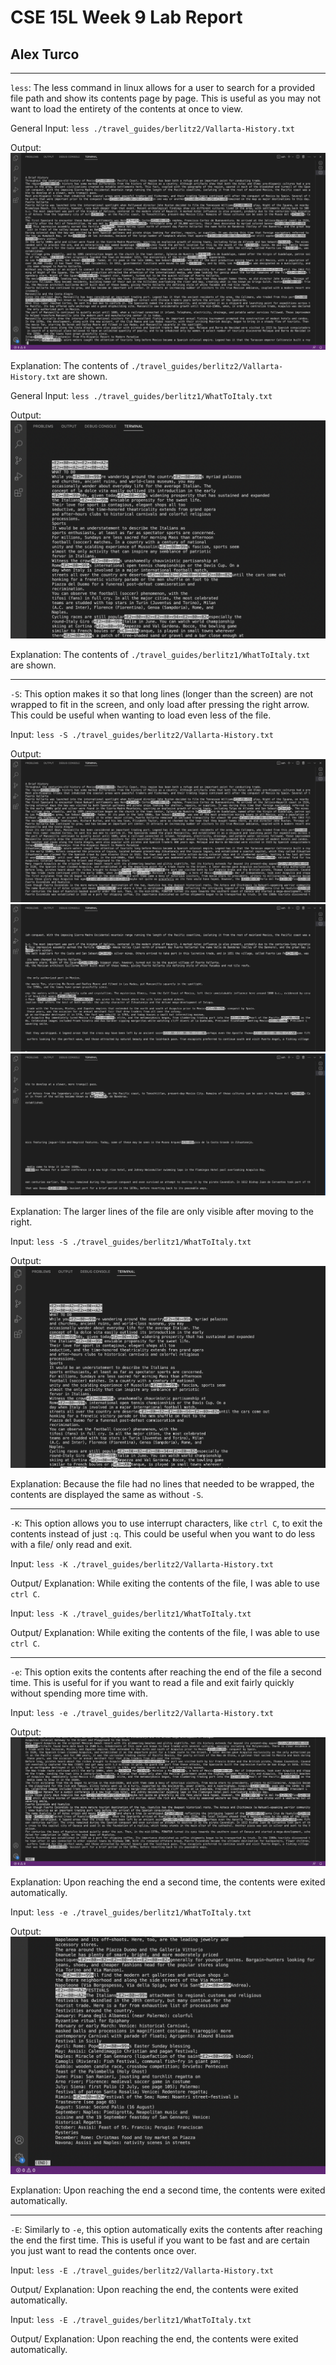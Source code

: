 # CSE 15L Week 9 Lab Report
## Alex Turco

---

`less`: The less command in linux allows for a user to search for a provided file path and show its contents page by page. This is useful as you may not want to load the entirety of the contents at once to view.

General Input:
`less ./travel_guides/berlitz2/Vallarta-History.txt`

Output: ![Image](vpic.png)

Explanation: The contents of `./travel_guides/berlitz2/Vallarta-History.txt` are shown.

General Input:
`less ./travel_guides/berlitz1/WhatToItaly.txt`

Output: ![Image](ipic.png)

Explanation: The contents of `./travel_guides/berlitz1/WhatToItaly.txt` are shown.

---
`-S`: This option makes it so that long lines (longer than the screen) are not wrapped to fit in the screen, and only load after pressing the right arrow. This could be useful when wanting to load even less of the file.

Input:
`less -S ./travel_guides/berlitz2/Vallarta-History.txt`

Output: ![Image](vspic1.png) ![Image](vspic2.png) ![Image](vspic3.png)

Explanation: The larger lines of the file are only visible after moving to the right.

Input:
`less -S ./travel_guides/berlitz1/WhatToItaly.txt`

Output: ![Image](ispic.png)

Explanation: Because the file had no lines that needed to be wrapped, the contents are displayed the same as without `-S`.

---
`-K`: This option allows you to use interrupt characters, like `ctrl C`, to exit the contents instead of just `:q`. This could be useful when you want to do less with a file/ only read and exit.

Input:
`less -K ./travel_guides/berlitz2/Vallarta-History.txt`

Output/ Explanation: While exiting the contents of the file, I was able to use `ctrl C`.

Input:
`less -K ./travel_guides/berlitz1/WhatToItaly.txt`

Output/ Explanation: While exiting the contents of the file, I was able to use `ctrl C`.

---
`-e`: This option exits the contents after reaching the end of the file a second time. This is useful for if you want to read a file and exit fairly quickly without spending more time with. 

Input:
`less -e ./travel_guides/berlitz2/Vallarta-History.txt`

Output: ![Image](vend.png)

Explanation: Upon reaching the end a second time, the contents were exited automatically.

Input:
`less -e ./travel_guides/berlitz1/WhatToItaly.txt`

Output: ![Image](iend.png)

Explanation: Upon reaching the end a second time, the contents were exited automatically.

---
`-E`: Similarly to `-e`, this option automatically exits the contents after reaching the end the first time. This is useful if you want to be fast and are certain you just want to read the contents once over. 

Input:
`less -E ./travel_guides/berlitz2/Vallarta-History.txt`

Output/ Explanation: Upon reaching the end, the contents were exited automatically.

Input:
`less -E ./travel_guides/berlitz1/WhatToItaly.txt`

Output/ Explanation: Upon reaching the end, the contents were exited automatically.
